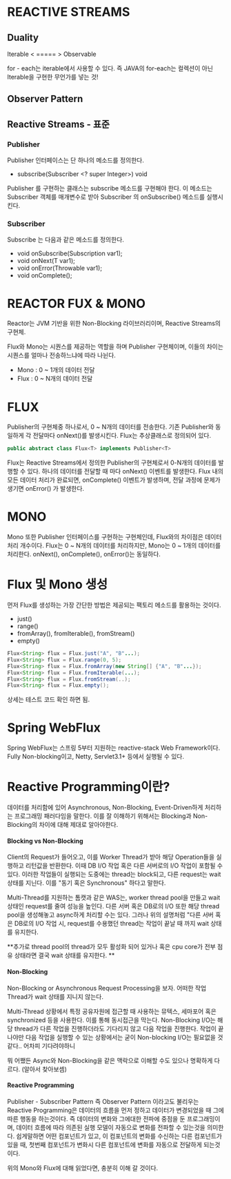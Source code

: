 REACTIVE STREAMS
=================

## Duality
Iterable < ===== > Observable

for - each는 iterable에서 사용할 수 있다. 즉 JAVA의 for-each는 컬렉션이 아닌 Iterable을 구현한 무언가를 넣는 것!

## Observer Pattern

## Reactive Streams - 표준 

### Publisher
Publisher 인터페이스는 단 하나의 메소드를 정의한다. 
- subscribe(Subscriber <? super Integer>) void

Publisher 를 구현하는 클래스는 subscribe 메소드를 구현해야 한다. 이 메소드는 Subscriber 객체를 매개변수로 받아 Subscriber 의 onSubscribe() 메소드를 실행시킨다.

### Subscriber 
Subscribe 는 다음과 같은 메소드를 정의한다.
- void onSubscribe(Subscription var1);
- void onNext(T var1);
- void onError(Throwable var1);
- void onComplete();

REACTOR FUX & MONO
==================
Reactor는 JVM 기반을 위한 Non-Blocking 라이브러리이며, Reactive Streams의 구현체. 

Flux와 Mono는 시퀀스를 제공하는 역할을 하며 Publisher 구현체이며, 이들의 차이는 시퀀스를 얼마나 전송하느냐에 따라 나뉜다.

- Mono : 0 ~ 1개의 데이터 전달
- Flux : 0 ~ N개의 데이터 전달

FLUX
====
Publisher의 구현체중 하나로서, 0 ~ N개의 데이터를 전송한다. 기존 Publisher와 동일하게 각 전달마다 onNext()를 발생시킨다. 
Flux는 추상클래스로 정의되어 있다. 

```java
public abstract class Flux<T> implements Publisher<T> 
```

Flux는 Reactive Streams에서 정의한 Publisher의 구현체로서 0-N개의 데이터를 발행할 수 있다. 
하나의 데이터를 전달할 때 마다 onNext() 이벤트를 발생한다. Flux 내의 모든 데이터 처리가 완료되면, onComplete() 이벤트가 발생하며, 전달 과정에 문제가 생기면 onError() 가 발생한다. 

MONO 
====
Mono 또한 Publisher 인터페이스를 구현하는 구현체인데, Flux와의 차이점은 데이터 처리 개수이다.
Flux는 0 ~ N개의 데이터를 처리하지만, Mono는 0 ~ 1개의 데이터를 처리한다. onNext(), onComplete(), onError()는 동일하다. 

Flux 및 Mono 생성
================
먼저 Flux를 생성하는 가장 간단한 방법은 제공되는 팩토리 메소드를 활용하는 것이다.
- just()
- range()
- fromArray(), fromIterable(), fromStream()
- empty()

```java 
Flux<String> flux = Flux.just("A", "B"...);
Flux<String> flux = Flux.range(0, 5);
Flux<String> flux = Flux.fromArray(new String[] {"A", "B"...});
Flux<String> flux = Flux.fromIterable(...);
Flux<String> flux = Flux.fromStream(..);
Flux<String> flux = Flux.empty();
```

상세는 테스트 코드 확인 하면 됨.

Spring WebFlux 
==========================

Spring WebFlux는 스프링 5부터 지원하는 reactive-stack Web Framework이다.
Fully Non-blocking이고, Netty, Servlet3.1+ 등에서 실행될 수 있다. 

Reactive Programming이란?
=========================
데이터를 처리함에 있어 Asynchronous, Non-Blocking, Event-Driven하게 처리하는 프로그래밍 패러다임을 말한다. 
이를 잘 이해하기 위해서는 Blocking과 Non-Blocking의 차이에 대해 제대로 알아야한다.

#### Blocking vs Non-Blocking
Client의 Request가 들어오고, 이를 Worker Thread가 받아 해당 Operation들을 실행하고 리턴값을 반환한다.
이때 DB I/O 작업 혹은 다른 서버로의 I/O 작업이 포함될 수 있다. 
이러한 작업들이 실행되는 도중에는 thread는 block되고, 다른 request는 wait 상태를 지닌다. 
이를 "동기 혹은 Synchronous" 하다고 말한다. 

Multi-Thread를 지원하는 톰캣과 같은 WAS는, worker thread pool을 만들고 wait 상태인 request를 줄여 성능을 높인다.
다른 서버 혹은 DB로의 I/O 또한 해당 thread pool을 생성해놓고 async하게 처리할 수는 있다. 
그러나 위의 설명처럼 "다른 서버 혹은 DB로의 I/O 작업 시, request를 수용했던 thread는 작업이 끝날 때 까지 wait 상태를 유지한다.  

**추가로 thread pool의 thread가 모두 활성화 되어 있거나 혹은 cpu core가 전부 점유 상태라면 결국 wait 상태를 유지한다. **

#### Non-Blocking 
Non-Blocking or Asynchronous Request Processing을 보자.
어떠한 작업 Thread가 wait 상태를 지니지 않는다. 
 
Multi-Thread 상황에서 특정 공유자원에 접근할 때 사용하는 뮤텍스, 세마포어 혹은 synchronized 등을 사용한다. 이를 통해 동시접근을 막는다.
Non-Blocking I/O는 해당 thread가 다른 작업을 진행하더라도 기다리지 않고 다음 작업을 진행한다. 
작업이 끝나야만 다음 작업을 실행할 수 있는 상황에서는 굳이 Non-blocking I/O는 필요없을 것 같다.. 어차피 기다려야하니
 
뭐 어쨌든 Async와 Non-Blocking을 같은 맥락으로 이해할 수도 있으나 명확하게 다르다. (알아서 찾아보셈) 

#### Reactive Programming 
Publisher - Subscriber Pattern 즉 Observer Pattern 이라고도 불리우는 Reactive Programming은 데이터의 흐름을 먼저 정하고 데이터가 변경되었을 때 그에 따른 행동을 하는것이다.
즉 데이터의 변화와 그에대한 전파에 중점을 둔 프로그래밍이며, 데이터 흐름에 따라 의존된 실행 모델이 자동으로 변화를 전파할 수 있는것을 의미한다. 
쉽게말하면 어떤 컴포넌트가 있고, 이 컴포넌트의 변화를 수신하는 다른 컴포넌트가 있을 때, 첫번째 컴포넌트가 변화시 다른 컴포넌트에 변화를 자동으로 전달하게 되는것이다.

 위의 Mono와 Flux에 대해 읽었다면, 충분히 이해 갈 것이다. 
 
 
 
 
 
 
 
 